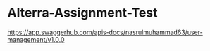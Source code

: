 # Alterra-Assignment-Test

https://app.swaggerhub.com/apis-docs/nasrulmuhammad63/user-management/v1.0.0